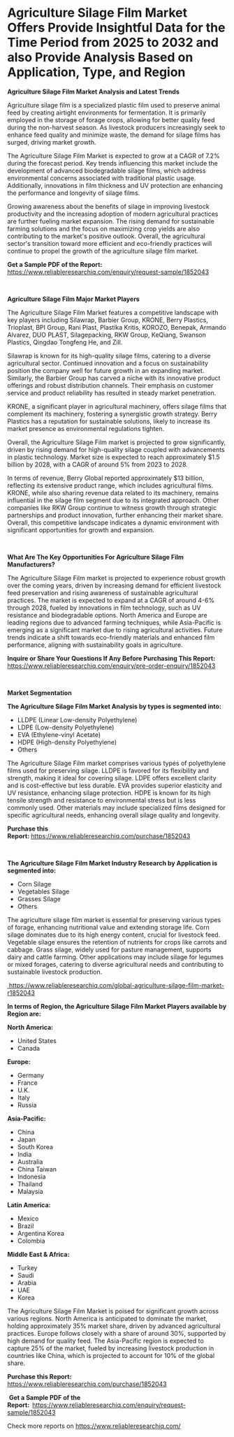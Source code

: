 <p><h1>Agriculture Silage Film Market Offers Provide Insightful Data for the Time Period from 2025 to 2032 and also Provide Analysis Based on Application, Type, and Region</h1></p><p><strong>Agriculture Silage Film Market Analysis and Latest Trends</strong></p>
<p><p>Agriculture silage film is a specialized plastic film used to preserve animal feed by creating airtight environments for fermentation. It is primarily employed in the storage of forage crops, allowing for better quality feed during the non-harvest season. As livestock producers increasingly seek to enhance feed quality and minimize waste, the demand for silage films has surged, driving market growth.</p><p>The Agriculture Silage Film Market is expected to grow at a CAGR of 7.2% during the forecast period. Key trends influencing this market include the development of advanced biodegradable silage films, which address environmental concerns associated with traditional plastic usage. Additionally, innovations in film thickness and UV protection are enhancing the performance and longevity of silage films. </p><p>Growing awareness about the benefits of silage in improving livestock productivity and the increasing adoption of modern agricultural practices are further fueling market expansion. The rising demand for sustainable farming solutions and the focus on maximizing crop yields are also contributing to the market's positive outlook. Overall, the agricultural sector's transition toward more efficient and eco-friendly practices will continue to propel the growth of the agriculture silage film market.</p></p>
<p><strong>Get a Sample PDF of the Report:&nbsp;</strong> <a href="https://www.reliableresearchiq.com/enquiry/request-sample/1852043?utm_campaign=3106&utm_medium=2&utm_source=Github&utm_content=ia&utm_term=27032025&utm_id=agriculture-silage-film">https://www.reliableresearchiq.com/enquiry/request-sample/1852043</a></p>
<p>&nbsp;</p>
<p><strong>Agriculture Silage Film Major Market Players</strong></p>
<p><p>The Agriculture Silage Film Market features a competitive landscape with key players including Silawrap, Barbier Group, KRONE, Berry Plastics, Trioplast, BPI Group, Rani Plast, Plastika Kritis, KOROZO, Benepak, Armando Alvarez, DUO PLAST, Silagepacking, RKW Group, KeQiang, Swanson Plastics, Qingdao Tongfeng He, and Zill. </p><p>Silawrap is known for its high-quality silage films, catering to a diverse agricultural sector. Continued innovation and a focus on sustainability position the company well for future growth in an expanding market. Similarly, the Barbier Group has carved a niche with its innovative product offerings and robust distribution channels. Their emphasis on customer service and product reliability has resulted in steady market penetration.</p><p>KRONE, a significant player in agricultural machinery, offers silage films that complement its machinery, fostering a synergistic growth strategy. Berry Plastics has a reputation for sustainable solutions, likely to increase its market presence as environmental regulations tighten. </p><p>Overall, the Agriculture Silage Film market is projected to grow significantly, driven by rising demand for high-quality silage coupled with advancements in plastic technology. Market size is expected to reach approximately $1.5 billion by 2028, with a CAGR of around 5% from 2023 to 2028.</p><p>In terms of revenue, Berry Global reported approximately $13 billion, reflecting its extensive product range, which includes agricultural films. KRONE, while also sharing revenue data related to its machinery, remains influential in the silage film segment due to its integrated approach. Other companies like RKW Group continue to witness growth through strategic partnerships and product innovation, further enhancing their market share. Overall, this competitive landscape indicates a dynamic environment with significant opportunities for growth and expansion.</p></p>
<p>&nbsp;</p>
<p><strong>What Are The Key Opportunities For Agriculture Silage Film Manufacturers?</strong></p>
<p><p>The Agriculture Silage Film market is projected to experience robust growth over the coming years, driven by increasing demand for efficient livestock feed preservation and rising awareness of sustainable agricultural practices. The market is expected to expand at a CAGR of around 4-6% through 2028, fueled by innovations in film technology, such as UV resistance and biodegradable options. North America and Europe are leading regions due to advanced farming techniques, while Asia-Pacific is emerging as a significant market due to rising agricultural activities. Future trends indicate a shift towards eco-friendly materials and enhanced film performance, aligning with sustainability goals in agriculture.</p></p>
<p><strong>Inquire or Share Your Questions If Any Before Purchasing This Report:</strong> <a href="https://www.reliableresearchiq.com/enquiry/pre-order-enquiry/1852043?utm_campaign=3106&utm_medium=2&utm_source=Github&utm_content=ia&utm_term=27032025&utm_id=agriculture-silage-film">https://www.reliableresearchiq.com/enquiry/pre-order-enquiry/1852043</a></p>
<p>&nbsp;</p>
<p><strong>Market Segmentation</strong></p>
<p><strong>The Agriculture Silage Film Market Analysis by types is segmented into:</strong></p>
<p><ul><li>LLDPE (Linear Low-density Polyethylene)</li><li>LDPE (Low-density Polyethylene)</li><li>EVA (Ethylene-vinyl Acetate)</li><li>HDPE (High-density Polyethylene)</li><li>Others</li></ul></p>
<p><p>The Agriculture Silage Film market comprises various types of polyethylene films used for preserving silage. LLDPE is favored for its flexibility and strength, making it ideal for covering silage. LDPE offers excellent clarity and is cost-effective but less durable. EVA provides superior elasticity and UV resistance, enhancing silage protection. HDPE is known for its high tensile strength and resistance to environmental stress but is less commonly used. Other materials may include specialized films designed for specific agricultural needs, enhancing overall silage quality and longevity.</p></p>
<p><strong>Purchase this Report:&nbsp;</strong><a href="https://www.reliableresearchiq.com/purchase/1852043?utm_campaign=3106&utm_medium=2&utm_source=Github&utm_content=ia&utm_term=27032025&utm_id=agriculture-silage-film">https://www.reliableresearchiq.com/purchase/1852043</a></p>
<p>&nbsp;</p>
<p><strong>The Agriculture Silage Film Market Industry Research by Application is segmented into:</strong></p>
<p><ul><li>Corn Silage</li><li>Vegetables Silage</li><li>Grasses Silage</li><li>Others</li></ul></p>
<p><p>The agriculture silage film market is essential for preserving various types of forage, enhancing nutritional value and extending storage life. Corn silage dominates due to its high energy content, crucial for livestock feed. Vegetable silage ensures the retention of nutrients for crops like carrots and cabbage. Grass silage, widely used for pasture management, supports dairy and cattle farming. Other applications may include silage for legumes or mixed forages, catering to diverse agricultural needs and contributing to sustainable livestock production.</p></p>
<p><a href="https://www.reliableresearchiq.com/global-agriculture-silage-film-market-r1852043?utm_campaign=3106&utm_medium=2&utm_source=Github&utm_content=ia&utm_term=27032025&utm_id=agriculture-silage-film">&nbsp;https://www.reliableresearchiq.com/global-agriculture-silage-film-market-r1852043</a></p>
<p><strong>In terms of Region, the Agriculture Silage Film Market Players available by Region are:</strong></p>
<p>
    <p> <strong> North America: </strong>
        <ul>
            <li>United States</li>
            <li>Canada</li>
        </ul>
        </p> 
    <p> <strong> Europe: </strong>
        <ul>
            <li>Germany</li>
            <li>France</li>
            <li>U.K.</li>
            <li>Italy</li>
            <li>Russia</li>
        </ul>
        </p> 
    <p> <strong> Asia-Pacific: </strong>
        <ul>
            <li>China</li>
            <li>Japan</li>
            <li>South Korea</li>
            <li>India</li>
            <li>Australia</li>
            <li>China Taiwan</li>
            <li>Indonesia</li>
            <li>Thailand</li>
            <li>Malaysia</li>
        </ul>
        </p> 
    <p> <strong> Latin America: </strong>
        <ul>
            <li>Mexico</li>
            <li>Brazil</li>
            <li>Argentina Korea</li>
            <li>Colombia</li>
        </ul>
        </p> 
    <p> <strong> Middle East & Africa: </strong>
        <ul>
            <li>Turkey</li>
            <li>Saudi</li>
            <li>Arabia</li>
            <li>UAE</li>
            <li>Korea</li>
        </ul>
    </p>
    </p>
<p><p>The Agriculture Silage Film Market is poised for significant growth across various regions. North America is anticipated to dominate the market, holding approximately 35% market share, driven by advanced agricultural practices. Europe follows closely with a share of around 30%, supported by high demand for quality feed. The Asia-Pacific region is expected to capture 25% of the market, fueled by increasing livestock production in countries like China, which is projected to account for 10% of the global share.</p></p>
<p><strong>Purchase this Report: </strong><a href="https://www.reliableresearchiq.com/purchase/1852043?utm_campaign=3106&utm_medium=2&utm_source=Github&utm_content=ia&utm_term=27032025&utm_id=agriculture-silage-film">https://www.reliableresearchiq.com/purchase/1852043</a></p>
<p>&nbsp;<strong>Get a Sample PDF of the Report:&nbsp;&nbsp;</strong><a href="https://www.reliableresearchiq.com/enquiry/request-sample/1852043?utm_campaign=3106&utm_medium=2&utm_source=Github&utm_content=ia&utm_term=27032025&utm_id=agriculture-silage-film">https://www.reliableresearchiq.com/enquiry/request-sample/1852043</a></p>
<p><strong></strong></p>
<p>Check more reports on <a href="https://www.reliableresearchiq.com/?utm_campaign=3106&utm_medium=2&utm_source=Github&utm_content=ia&utm_term=27032025&utm_id=agriculture-silage-film">https://www.reliableresearchiq.com/</a></p>